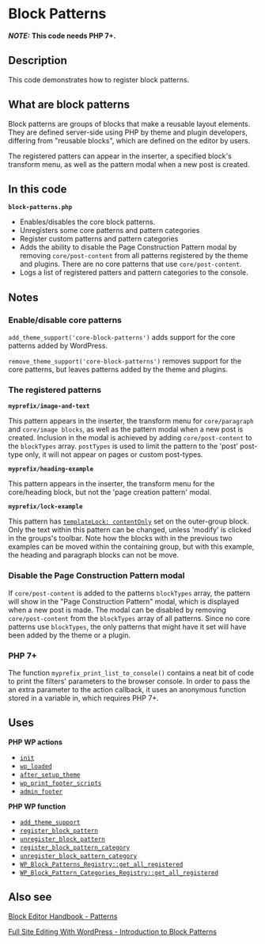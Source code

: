 # Block Patterns

**_NOTE:_** **This code needs PHP 7+.**

## Description

This code demonstrates how to register block patterns.

## What are block patterns

Block patterns are groups of blocks that make a reusable layout elements. They are defined server-side using PHP by theme and plugin developers, differing from "reusable blocks", which are defined on the editor by users.

The registered patters can appear in the inserter, a specified block's transform menu, as well as the pattern modal when a new post is created.

## In this code

**`block-patterns.php`**

- Enables/disables the core block patterns.
- Unregisters some core patterns and pattern categories
- Register custom patterns and pattern categories
- Adds the ability to disable the Page Construction Pattern modal by removing `core/post-content` from all patterns registered by the theme and plugins. There are no core patterns that use `core/post-content`.
- Logs a list of registered patters and pattern categories to the console.

## Notes

### Enable/disable core patterns

`add_theme_support('core-block-patterns')` adds support for the core patterns added by WordPress.

`remove_theme_support('core-block-patterns')` removes support for the core patterns, but leaves patterns added by the theme and plugins.

### The registered patterns

**`myprefix/image-and-text`**

This pattern appears in the inserter, the transform menu for `core/paragraph` and `core/image blocks`, as well as the pattern modal when a new post is created. Inclusion in the modal is achieved by adding `core/post-content` to the `blockTypes` array. `postTypes` is used to limit the pattern to the 'post' post-type only, it will not appear on pages or custom post-types.

**`myprefix/heading-example`**

This pattern appears in the inserter, the transform menu for the core/heading block, but not the 'page creation pattern' modal.

**`myprefix/lock-example`**

This pattern has [`templateLock: contentOnly`](https://make.wordpress.org/core/2022/10/11/content-locking-features-and-updates/) set on the outer-group block. Only the text within this pattern can be changed, unless 'modify' is clicked in the groups's toolbar. Note how the blocks with in the previous two examples can be moved within the containing group, but with this example, the heading and paragraph blocks can not be move.

### Disable the Page Construction Pattern modal

If `core/post-content` is added to the patterns `blockTypes` array, the pattern will show in the "Page Construction Pattern" modal, which is displayed when a new post is made. The modal can be disabled by removing `core/post-content` from the `blockTypes` array of all patterns. Since no core patterns use `blockTypes`, the only patterns that might have it set will have been added by the theme or a plugin.

### PHP 7+

The function `myprefix_print_list_to_console()` contains a neat bit of code to print the filters' parameters to the browser console. In order to pass the an extra parameter to the action callback, it uses an anonymous function stored in a variable in, which requires PHP 7+.

## Uses

**PHP WP actions**

- [`init`](https://developer.wordpress.org/reference/hooks/init/)
- [`wp_loaded`](https://developer.wordpress.org/reference/hooks/wp_loaded/)
- [`after_setup_theme`](https://developer.wordpress.org/reference/hooks/after_setup_theme/)
- [`wp_print_footer_scripts`](https://developer.wordpress.org/reference/functions/wp_print_footer_scripts/)
- [`admin_footer`](https://developer.wordpress.org/reference/hooks/admin_footer/)

**PHP WP function**

- [`add_theme_support`](https://developer.wordpress.org/reference/functions/add_theme_support/)
- [`register_block_pattern`](https://developer.wordpress.org/reference/functions/register_block_pattern/)
- [`unregister_block_pattern`](https://developer.wordpress.org/reference/functions/unregister_block_pattern/)
- [`register_block_pattern_category`](https://developer.wordpress.org/reference/functions/register_block_pattern_category/)
- [`unregister_block_pattern_category`](https://developer.wordpress.org/reference/functions/unregister_block_pattern_category/)
- [`WP_Block_Patterns_Registry::get_all_registered`](https://developer.wordpress.org/reference/classes/wp_block_patterns_registry/get_all_registered/)
- [`WP_Block_Pattern_Categories_Registry::get_all_registered`](https://developer.wordpress.org/reference/classes/wp_block_pattern_categories_registry/get_all_registered/)

## Also see

[Block Editor Handbook - Patterns](https://developer.wordpress.org/block-editor/reference-guides/block-api/block-patterns/)

[Full Site Editing With WordPress - Introduction to Block Patterns](https://fullsiteediting.com/lessons/introduction-to-block-patterns/)
